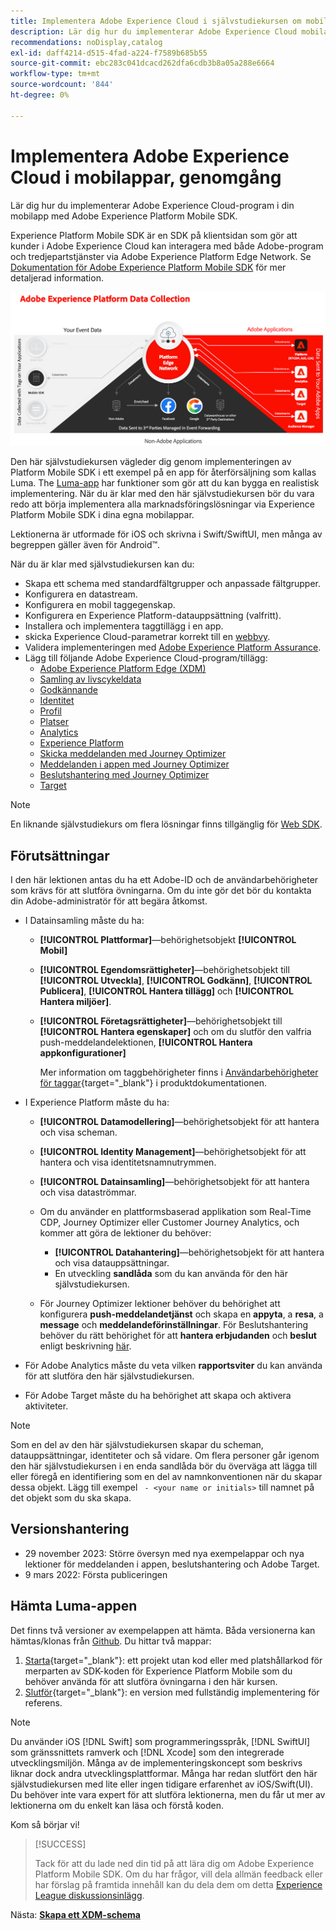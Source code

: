```yaml
---
title: Implementera Adobe Experience Cloud i självstudiekursen om mobilappar
description: Lär dig hur du implementerar Adobe Experience Cloud mobilappar. Den här självstudiekursen vägleder dig genom en implementering av Experience Cloud-program i ett exempel på en Swift-app.
recommendations: noDisplay,catalog
exl-id: daff4214-d515-4fad-a224-f7589b685b55
source-git-commit: ebc283c041dcacd262dfa6cdb3b8a05a288e6664
workflow-type: tm+mt
source-wordcount: '844'
ht-degree: 0%

---
```


# Implementera Adobe Experience Cloud i mobilappar, genomgång

Lär dig hur du implementerar Adobe Experience Cloud-program i din mobilapp med Adobe Experience Platform Mobile SDK.

Experience Platform Mobile SDK är en SDK på klientsidan som gör att kunder i Adobe Experience Cloud kan interagera med både Adobe-program och tredjepartstjänster via Adobe Experience Platform Edge Network. Se [Dokumentation för Adobe Experience Platform Mobile SDK](https://developer.adobe.com/client-sdks/home/) för mer detaljerad information.

![Arkitektur](assets/architecture.png)


Den här självstudiekursen vägleder dig genom implementeringen av Platform Mobile SDK i ett exempel på en app för återförsäljning som kallas Luma. The [Luma-app](https://github.com/Adobe-Marketing-Cloud/Luma-iOS-Mobile-App) har funktioner som gör att du kan bygga en realistisk implementering. När du är klar med den här självstudiekursen bör du vara redo att börja implementera alla marknadsföringslösningar via Experience Platform Mobile SDK i dina egna mobilappar.

Lektionerna är utformade för iOS och skrivna i Swift/SwiftUI, men många av begreppen gäller även för Android™.

När du är klar med självstudiekursen kan du:

* Skapa ett schema med standardfältgrupper och anpassade fältgrupper.
* Konfigurera en datastream.
* Konfigurera en mobil taggegenskap.
* Konfigurera en Experience Platform-datauppsättning (valfritt).
* Installera och implementera taggtillägg i en app.
* skicka Experience Cloud-parametrar korrekt till en [webbvy](web-views.md).
* Validera implementeringen med [Adobe Experience Platform Assurance](assurance.md).
* Lägg till följande Adobe Experience Cloud-program/tillägg:
   * [Adobe Experience Platform Edge (XDM)](events.md)
   * [Samling av livscykeldata](lifecycle-data.md)
   * [Godkännande](consent.md)
   * [Identitet](identity.md)
   * [Profil](profile.md)
   * [Platser](places.md)
   * [Analytics ](analytics.md)
   * [Experience Platform](platform.md)
   * [Skicka meddelanden med Journey Optimizer](journey-optimizer-push.md)
   * [Meddelanden i appen med Journey Optimizer](journey-optimizer-inapp.md)
   * [Beslutshantering med Journey Optimizer](journey-optimizer-offers.md)
   * [Target](target.md)


>[!NOTE]
>
>En liknande självstudiekurs om flera lösningar finns tillgänglig för [Web SDK](../tutorial-web-sdk/overview.md).

## Förutsättningar

I den här lektionen antas du ha ett Adobe-ID och de användarbehörigheter som krävs för att slutföra övningarna. Om du inte gör det bör du kontakta din Adobe-administratör för att begära åtkomst.

* I Datainsamling måste du ha:
   * **[!UICONTROL Plattformar]**—behörighetsobjekt **[!UICONTROL Mobil]**
   * **[!UICONTROL Egendomsrättigheter]**—behörighetsobjekt till **[!UICONTROL Utveckla]**, **[!UICONTROL Godkänn]**, **[!UICONTROL Publicera]**, **[!UICONTROL Hantera tillägg]** och **[!UICONTROL Hantera miljöer]**.
   * **[!UICONTROL Företagsrättigheter]**—behörighetsobjekt till **[!UICONTROL Hantera egenskaper]** och om du slutför den valfria push-meddelandelektionen, **[!UICONTROL Hantera appkonfigurationer]**

     Mer information om taggbehörigheter finns i [Användarbehörigheter för taggar](https://experienceleague.adobe.com/docs/experience-platform/tags/admin/user-permissions.html?lang=en){target="_blank"} i produktdokumentationen.
* I Experience Platform måste du ha:
   * **[!UICONTROL Datamodellering]**—behörighetsobjekt för att hantera och visa scheman.
   * **[!UICONTROL Identity Management]**—behörighetsobjekt för att hantera och visa identitetsnamnutrymmen.
   * **[!UICONTROL Datainsamling]**—behörighetsobjekt för att hantera och visa dataströmmar.

   * Om du använder en plattformsbaserad applikation som Real-Time CDP, Journey Optimizer eller Customer Journey Analytics, och kommer att göra de lektioner du behöver:
      * **[!UICONTROL Datahantering]**—behörighetsobjekt för att hantera och visa datauppsättningar.
      * En utveckling **sandlåda** som du kan använda för den här självstudiekursen.

   * För Journey Optimizer lektioner behöver du behörighet att konfigurera **push-meddelandetjänst** och skapa en **appyta**, a **resa**, a **message** och **meddelandeförinställningar**. För Beslutshantering behöver du rätt behörighet för att **hantera erbjudanden** och **beslut** enligt beskrivning [här](https://experienceleague.adobe.com/docs/journey-optimizer/using/access-control/privacy/high-low-permissions.html?lang=en#decisions-permissions).

* För Adobe Analytics måste du veta vilken **rapportsviter** du kan använda för att slutföra den här självstudiekursen.

* För Adobe Target måste du ha behörighet att skapa och aktivera aktiviteter.


>[!NOTE]
>
>Som en del av den här självstudiekursen skapar du scheman, datauppsättningar, identiteter och så vidare. Om flera personer går igenom den här självstudiekursen i en enda sandlåda bör du överväga att lägga till eller föregå en identifiering som en del av namnkonventionen när du skapar dessa objekt. Lägg till exempel ` - <your name or initials>` till namnet på det objekt som du ska skapa.

## Versionshantering

* 29 november 2023: Större översyn med nya exempelappar och nya lektioner för meddelanden i appen, beslutshantering och Adobe Target.
* 9 mars 2022: Första publiceringen

## Hämta Luma-appen

Det finns två versioner av exempelappen att hämta. Båda versionerna kan hämtas/klonas från [Github](https://github.com/Adobe-Marketing-Cloud/Luma-iOS-Mobile-App). Du hittar två mappar:


1. [Starta](https://github.com/Adobe-Marketing-Cloud/Luma-iOS-Mobile-App){target="_blank"}: ett projekt utan kod eller med platshållarkod för merparten av SDK-koden för Experience Platform Mobile som du behöver använda för att slutföra övningarna i den här kursen.
1. [Slutför](https://github.com/Adobe-Marketing-Cloud/Luma-iOS-Mobile-App){target="_blank"}: en version med fullständig implementering för referens.


>[!NOTE]
>
>Du använder iOS [!DNL Swift] som programmeringsspråk, [!DNL SwiftUI] som gränssnittets ramverk och [!DNL Xcode] som den integrerade utvecklingsmiljön. Många av de implementeringskoncept som beskrivs liknar dock andra utvecklingsplattformar. Många har redan slutfört den här självstudiekursen med lite eller ingen tidigare erfarenhet av iOS/Swift(UI). Du behöver inte vara expert för att slutföra lektionerna, men du får ut mer av lektionerna om du enkelt kan läsa och förstå koden.


Kom så börjar vi!

>[!SUCCESS]
>
>Tack för att du lade ned din tid på att lära dig om Adobe Experience Platform Mobile SDK. Om du har frågor, vill dela allmän feedback eller har förslag på framtida innehåll kan du dela dem om detta [Experience League diskussionsinlägg](https://experienceleaguecommunities.adobe.com/t5/adobe-experience-platform-data/tutorial-discussion-implement-adobe-experience-cloud-in-mobile/td-p/443796).

Nästa: **[Skapa ett XDM-schema](create-schema.md)**

